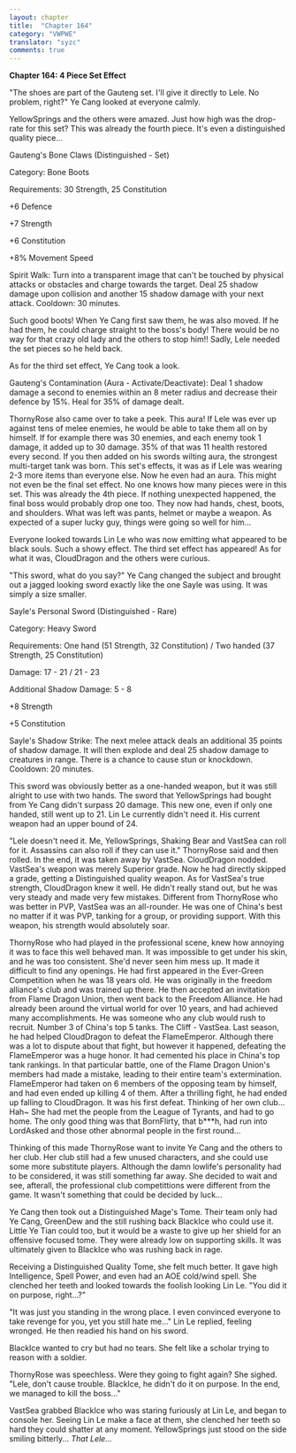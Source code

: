 ```yaml
---
layout: chapter
title:  "Chapter 164"
category: "VWPWE"
translator: "syzc"
comments: true
---
```


**Chapter 164: 4 Piece Set Effect**

"The shoes are part of the Gauteng set. I'll give it directly to Lele. No problem, right?" Ye Cang looked at everyone calmly. 

YellowSprings and the others were amazed. Just how high was the drop-rate for this set? This was already the fourth piece. It's even a distinguished quality piece...

Gauteng's Bone Claws (Distinguished - Set)

Category: Bone Boots

Requirements: 30 Strength, 25 Constitution

+6 Defence

+7 Strength

+6 Constitution

+8% Movement Speed

Spirit Walk: Turn into a transparent image that can't be touched by physical attacks or obstacles and charge towards the target. Deal 25 shadow damage upon collision and another 15 shadow damage with your next attack. Cooldown: 30 minutes.

Such good boots! When Ye Cang first saw them, he was also moved. If he had them, he could charge straight to the boss's body! There would be no way for that crazy old lady and the others to stop him!! Sadly, Lele needed the set pieces so he held back.

As for the third set effect, Ye Cang took a look.

Gauteng's Contamination (Aura - Activate/Deactivate): Deal 1 shadow damage a second to enemies within an 8 meter radius and decrease their defence by 15%. Heal for 35% of damage dealt.

ThornyRose also came over to take a peek. This aura! If Lele was ever up against tens of melee enemies, he would be able to take them all on by himself. If for example there was 30 enemies, and each enemy took 1 damage, it added up to 30 damage. 35% of that was 11 health restored every second. If you then added on his swords wilting aura, the strongest multi-target tank was born. This set's effects, it was as if Lele was wearing 2-3 more items than everyone else. Now he even had an aura. This might not even be the final set effect. No one knows how many pieces were in this set. This was already the 4th piece. If nothing unexpected happened, the final boss would probably drop one too. They now had hands, chest, boots, and shoulders. What was left was pants, helmet or maybe a weapon. As expected of a super lucky guy, things were going so well for him...

Everyone looked towards Lin Le who was now emitting what appeared to be black souls. Such a showy effect. The third set effect has appeared! As for what it was, CloudDragon and the others were curious.

"This sword, what do you say?" Ye Cang changed the subject and brought out a jagged looking sword exactly like the one Sayle was using. It was simply a size smaller.

Sayle's Personal Sword (Distinguished - Rare)

Category: Heavy Sword

Requirements: One hand (51 Strength, 32 Constitution) / Two handed (37 Strength, 25 Constitution)

Damage: 17 - 21 / 21 - 23

Additional Shadow Damage: 5 - 8

+8 Strength

+5 Constitution

Sayle's Shadow Strike: The next melee attack deals an additional 35 points of shadow damage. It will then explode and deal 25 shadow damage to creatures in range. There is a chance to cause stun or knockdown. Cooldown: 20 minutes.

This sword was obviously better as a one-handed weapon, but it was still alright to use with two hands. The sword that YellowSprings had bought from Ye Cang didn't surpass 20 damage. This new one, even if only one handed, still went up to 21. Lin Le currently didn't need it. His current weapon had an upper bound of 24. 

"Lele doesn't need it. Me, YellowSprings, Shaking Bear and VastSea can roll for it. Assassins can also roll if they can use it." ThornyRose said and then rolled. In the end, it was taken away by VastSea. CloudDragon nodded. VastSea's weapon was merely Superior grade. Now he had directly skipped a grade, getting a Distinguished quality weapon. As for VastSea's true strength, CloudDragon knew it well. He didn't really stand out, but he was very steady and made very few mistakes. Different from ThornyRose who was better in PVP, VastSea was an all-rounder. He was one of China's best no matter if it was PVP, tanking for a group, or providing support. With this weapon, his strength would absolutely soar.

ThornyRose who had played in the professional scene, knew how annoying it was to face this well behaved man. It was impossible to get under his skin, and he was too consistent. She'd never seen him mess up. It made it difficult to find any openings. He had first appeared in the Ever-Green Competition when he was 18 years old. He was originally in the freedom alliance's club and was trained up there. He then accepted an invitation from Flame Dragon Union, then went back to the Freedom Alliance. He had already been around the virtual world for over 10 years, and had achieved many accomplishments. He was someone who any club would rush to recruit. Number 3 of China's top 5 tanks. The Cliff - VastSea. Last season, he had helped CloudDragon to defeat the FlameEmperor. Although there was a lot to dispute about that fight, but however it happened, defeating the FlameEmperor was a huge honor. It had cemented his place in China's top tank rankings. In that particular battle, one of the Flame Dragon Union's members had made a mistake, leading to their entire team's extermination. FlameEmperor had taken on 6 members of the opposing team by himself, and had even ended up killing 4 of them. After a thrilling fight, he had ended up falling to CloudDragon. It was his first defeat. Thinking of her own club... Hah~ She had met the people from the League of Tyrants, and had to go home. The only good thing was that BornFlirty, that b\*\*\*h, had run into LordAsked and those other abnormal people in the first round...

Thinking of this made ThornyRose want to invite Ye Cang and the others to her club. Her club still had a few unused characters, and she could use some more substitute players. Although the damn lowlife's personality had to be considered, it was still something far away. She decided to wait and see, afterall, the professional club competittions were different from the game. It wasn't something that could be decided by luck...

Ye Cang then took out a Distinguished Mage's Tome. Their team only had Ye Cang, GreenDew and the still rushing back BlackIce who could use it. Little Ye Tian could too, but it would be a waste to give up her shield for an offensive focused tome. They were already low on supporting skills. It was ultimately given to BlackIce who was rushing back in rage.

Receiving a Distinguished Quality Tome, she felt much better. It gave high Intelligence, Spell Power, and even had an AOE cold/wind spell. She clenched her teeth and looked towards the foolish looking Lin Le. "You did it on purpose, right...?"

"It was just you standing in the wrong place. I even convinced everyone to take revenge for you, yet you still hate me..." Lin Le replied, feeling wronged. He then readied his hand on his sword.

BlackIce wanted to cry but had no tears. She felt like a scholar trying to reason with a soldier.

ThornyRose was speechless. Were they going to fight again? She sighed. "Lele, don't cause trouble. BlackIce, he didn't do it on purpose. In the end, we managed to kill the boss..."

VastSea grabbed BlackIce who was staring furiously at Lin Le, and began to console her. Seeing Lin Le make a face at them, she clenched her teeth so hard they could shatter at any moment. YellowSprings just stood on the side smiling bitterly... *That Lele...*
